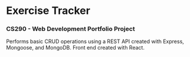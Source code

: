 <h1>Exercise Tracker</h1>
<h3>CS290 - Web Development Portfolio Project</h3>
<p>Performs basic CRUD operations using a REST API created with Express, Mongoose, and MongoDB. Front end created with React.</p>

